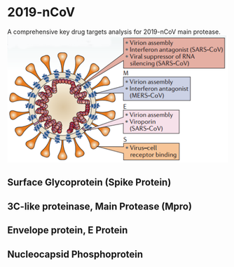 # 2019-nCoV
A comprehensive key drug targets analysis for 2019-nCoV main protease.
![主要蛋白信息](https://github.com/pincher-chen/2019-nCoV/blob/master/main_pro_info.png "主要蛋白信息")

## Surface Glycoprotein (Spike Protein)

## 3C-like proteinase, Main Protease (Mpro)

## Envelope protein, E Protein

## Nucleocapsid Phosphoprotein
